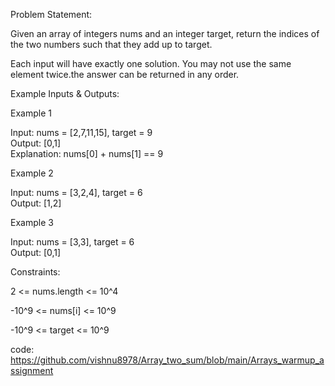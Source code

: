 Problem Statement:

Given an array of integers nums and an integer target, return the indices of the two numbers such that they add up to target.

Each input will have exactly one solution. You may not use the same element twice.the answer can be returned in any order.

Example Inputs & Outputs:

Example 1

Input:  nums = [2,7,11,15], target = 9  
Output: [0,1]  
Explanation: nums[0] + nums[1] == 9


Example 2

Input:  nums = [3,2,4], target = 6  
Output: [1,2]


Example 3

Input:  nums = [3,3], target = 6  
Output: [0,1]

Constraints:

2 <= nums.length <= 10^4

-10^9 <= nums[i] <= 10^9

-10^9 <= target <= 10^9



code:
https://github.com/vishnu8978/Array_two_sum/blob/main/Arrays_warmup_assignment 




